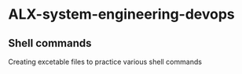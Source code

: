 # ALX-system-engineering-devops
## Shell commands

Creating excetable files to practice various shell commands
